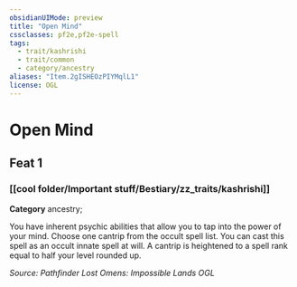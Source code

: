 ```yaml
---
obsidianUIMode: preview
title: "Open Mind"
cssclasses: pf2e,pf2e-spell
tags:
  - trait/kashrishi
  - trait/common
  - category/ancestry
aliases: "Item.2gISHEOzPIYMqlL1"
license: OGL
---
```

# Open Mind
## Feat 1
### [[cool folder/Important stuff/Bestiary/zz_traits/kashrishi]]

**Category** ancestry; 




You have inherent psychic abilities that allow you to tap into the power of your mind. Choose one cantrip from the occult spell list. You can cast this spell as an occult innate spell at will. A cantrip is heightened to a spell rank equal to half your level rounded up.

*Source: Pathfinder Lost Omens: Impossible Lands*
*OGL*